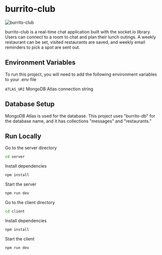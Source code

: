 # burrito-club
![burrito-club](https://github.com/user-attachments/assets/10546985-c1a7-4d63-bf90-bb3e9e395fd3)

burrito-club is a real-time chat application built with the socket.io library. Users can connect to a room to chat and plan their lunch outings. A weekly restaurant can be set, visited restaurants are saved, and weekly email reminders to pick a spot are sent out.

## Environment Variables
To run this project, you will need to add the following environment variables to your .env file

`ATLAS_URI` MongoDB Atlas connection string

## Database Setup
MongoDB Atlas is used for the database. This project uses "burrito-db" for the database name, and it has collections "messages" and "restaurants."

## Run Locally
Go to the server directory

```bash
cd server
```

Install dependencies

```bash
npm install
```

Start the server

```bash
npm run dev
```

Go to the client directory

```bash
cd client
```

Install dependencies

```bash
npm install
```

Start the client

```bash
npm run dev
```
